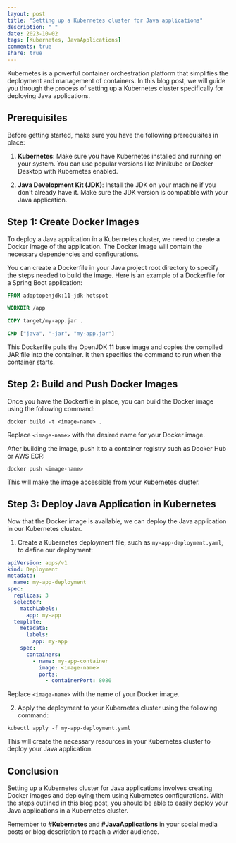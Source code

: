 ```yaml
---
layout: post
title: "Setting up a Kubernetes cluster for Java applications"
description: " "
date: 2023-10-02
tags: [Kubernetes, JavaApplications]
comments: true
share: true
---
```


Kubernetes is a powerful container orchestration platform that simplifies the deployment and management of containers. In this blog post, we will guide you through the process of setting up a Kubernetes cluster specifically for deploying Java applications.

## Prerequisites
Before getting started, make sure you have the following prerequisites in place:

1. **Kubernetes**: Make sure you have Kubernetes installed and running on your system. You can use popular versions like Minikube or Docker Desktop with Kubernetes enabled.

2. **Java Development Kit (JDK)**: Install the JDK on your machine if you don't already have it. Make sure the JDK version is compatible with your Java application.

## Step 1: Create Docker Images
To deploy a Java application in a Kubernetes cluster, we need to create a Docker image of the application. The Docker image will contain the necessary dependencies and configurations.

You can create a Dockerfile in your Java project root directory to specify the steps needed to build the image. Here is an example of a Dockerfile for a Spring Boot application:

```Dockerfile
FROM adoptopenjdk:11-jdk-hotspot

WORKDIR /app

COPY target/my-app.jar .

CMD ["java", "-jar", "my-app.jar"]
```

This Dockerfile pulls the OpenJDK 11 base image and copies the compiled JAR file into the container. It then specifies the command to run when the container starts.

## Step 2: Build and Push Docker Images
Once you have the Dockerfile in place, you can build the Docker image using the following command:

```shell
docker build -t <image-name> .
```

Replace `<image-name>` with the desired name for your Docker image.

After building the image, push it to a container registry such as Docker Hub or AWS ECR:

```shell
docker push <image-name>
```

This will make the image accessible from your Kubernetes cluster.

## Step 3: Deploy Java Application in Kubernetes
Now that the Docker image is available, we can deploy the Java application in our Kubernetes cluster.

1. Create a Kubernetes deployment file, such as `my-app-deployment.yaml`, to define our deployment:

```yaml
apiVersion: apps/v1
kind: Deployment
metadata:
  name: my-app-deployment
spec:
  replicas: 3
  selector:
    matchLabels:
      app: my-app
  template:
    metadata:
      labels:
        app: my-app
    spec:
      containers:
        - name: my-app-container
          image: <image-name>
          ports:
            - containerPort: 8080
```

Replace `<image-name>` with the name of your Docker image.

2. Apply the deployment to your Kubernetes cluster using the following command:

```shell
kubectl apply -f my-app-deployment.yaml
```

This will create the necessary resources in your Kubernetes cluster to deploy your Java application.

## Conclusion
Setting up a Kubernetes cluster for Java applications involves creating Docker images and deploying them using Kubernetes configurations. With the steps outlined in this blog post, you should be able to easily deploy your Java applications in a Kubernetes cluster.

Remember to **#Kubernetes** and **#JavaApplications** in your social media posts or blog description to reach a wider audience.